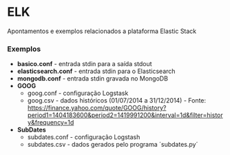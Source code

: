 # ELK

Apontamentos e exemplos relacionados a plataforma Elastic Stack

### Exemplos

- **basico.conf** - entrada stdin para a saída stdout
- **elasticsearch.conf** - entrada stdin para o Elasticsearch
- **mongodb.conf** - entrada stdin gravada no MongoDB
- **GOOG**
	- goog.conf - configuração Logstask
	- goog.csv - dados históricos (01/07/2014 a 31/12/2014) - Fonte: https://finance.yahoo.com/quote/GOOG/history?period1=1404183600&period2=1419991200&interval=1d&filter=history&frequency=1d
- **SubDates**
	- subdates.conf - configuração Logstash
	- subdates.csv - dados gerados pelo programa ´subdates.py´
